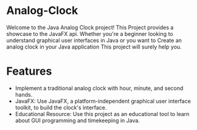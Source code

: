# Analog-Clock
Welcome to the Java Analog Clock project!
This Project provides a showcase to the JavaFX api.
Whether you're a beginner looking to understand graphical user interfaces in Java or you want to Create an analog clock in your Java application
This project will surely help you.

# Features
- Implement a traditional analog clock with hour, minute, and second hands.
- JavaFX: Use JavaFX, a platform-independent graphical user interface toolkit, to build the clock's interface.
- Educational Resource: Use this project as an educational tool to learn about GUI programming and timekeeping in Java.

